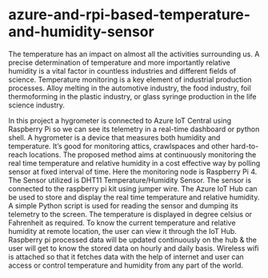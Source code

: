 # azure-and-rpi-based-temperature-and-humidity-sensor

The temperature has an impact on almost all the activities surrounding us. A precise determination of temperature and more importantly relative humidity is a vital factor in countless industries and different fields of science. Temperature monitoring is a key element of industrial production processes. Alloy melting in the automotive industry, the food industry, foil thermoforming in the plastic industry, or glass syringe production in the life science industry.

In this project a hygrometer is connected to Azure IoT Central using Raspberry Pi so we can see its telemetry in a real-time dashboard or python shell. A hygrometer is a device that measures both humidity and temperature. It’s good for monitoring attics, crawlspaces and other hard-to-reach locations. The proposed method aims at continuously monitoring the real time temperature and relative humidity in a cost effective way by polling sensor at fixed interval of time. Here the monitoring node is Raspberry Pi 4. The Sensor utilized is DHT11 Temperature/Humidity Sensor. The sensor is connected to the raspberry pi kit using jumper wire. The Azure IoT Hub can be used to store and display the real time temperature and relative humidity. A simple Python script is used for reading the sensor and dumping its telemetry to the screen. The temperature is displayed in degree celsius or Fahrenheit as required. To know the current temperature and relative humidity at remote location, the user can view it through the IoT Hub. Raspberry pi processed data will be updated continuously on the hub & the user will get to know the stored data on hourly and daily basis. Wireless wifi is attached so that it fetches data with the help of internet and user can access or control temperature and humidity from any part of the world.

